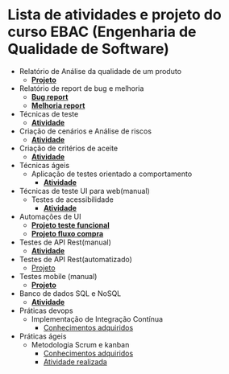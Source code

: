 # Lista de atividades e projeto do curso EBAC (Engenharia de Qualidade de Software)

- Relatório de Análise da qualidade de um produto
  * **[Projeto](https://docs.google.com/document/d/16oRZavxbadprwqAsyrIKEva33sYxI2NM/edit?usp=drive_link&ouid=113410598717466722374&rtpof=true&sd=true)**
- Relatório de report de bug e melhoria
  * **[Bug report](https://docs.google.com/document/d/1Uef6WM94NWCXJTbc59Sbdx-ibID6FCXm/edit?usp=drive_link&ouid=113410598717466722374&rtpof=true&sd=true)**
  * **[Melhoria report](https://docs.google.com/document/d/1jGTMmJrA_Vk8PxRzlHozCRQqxM6fbkEn2SHVVXKNtwc/edit?usp=drive_link)**
- Técnicas de teste
  * **[Atividade](https://drive.google.com/drive/folders/1Q9Fn3MmSr9aJN-krvAAIDwjotCWY3bdh?usp=drive_link)**
- Criação de cenários e Análise de riscos
    * **[Atividade](https://docs.google.com/document/d/1sVClk3Pv2qry1SdMWjHREayyGG4HrsSx/edit?usp=drive_link&ouid=113410598717466722374&rtpof=true&sd=true)**  
- Criação de critérios de aceite
    * **[Atividade](https://drive.google.com/drive/folders/1NlJElYljriUv4cZ85-M4Ey9obWsf6LEM?usp=drive_link)**
- Técnicas ágeis
  * Aplicação de testes orientado a comportamento
    * **[Atividade](https://github.com/eduardotrandafilov/cucumber)** 
- Técnicas de teste UI para web(manual)
  * Testes de acessibilidade
    * **[Atividade](https://docs.google.com/document/d/1j8UcsgfjJkt61I1ws3sUGsNilItdllQz/edit?usp=drive_link&ouid=113410598717466722374&rtpof=true&sd=true)** 
- Automações de UI 
  * **[Projeto teste funcional](https://github.com/eduardotrandafilov/teste-ebac-ui)**
  * **[Projeto fluxo compra](https://github.com/eduardotrandafilov/teste-e2e-ebac)**
- Testes de API Rest(manual)
  * **[Atividade](https://github.com/eduardotrandafilov/teste-api-serverest)**
- Testes de API Rest(automatizado)
  * [Projeto](https://github.com/eduardotrandafilov/teste-api-ebac)
- Testes mobile (manual)
  * **[Projeto](https://github.com/eduardotrandafilov/testes-mobile)**
- Banco de dados SQL e NoSQL
  * **[Atividade](https://github.com/eduardotrandafilov/mod19-ebac-sql-nosql)** 
- Práticas devops
  * Implementação de Integração Contínua
    * [Conhecimentos adquiridos](https://drive.google.com/file/d/17MLONyhLshgNsij8U585m9umUaFqfyD3/view?usp=sharing)   
- Práticas ágeis 
  * Metodologia Scrum e kanban
    * [Conhecimentos adquiridos](https://drive.google.com/file/d/1-uGgb4F6tSBOxVotmyWy4pwvajmAOQ56/view?usp=sharing)
    * [Atividade realizada](https://drive.google.com/drive/folders/1v4BoKk7fZnxRFqx13gSI_kzF-01EmvWS?usp=sharing)

